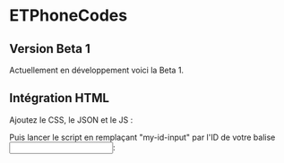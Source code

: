 # ETPhoneCodes

## Version Beta 1

Actuellement en développement voici la Beta 1.

## Intégration HTML

Ajoutez le CSS, le JSON et le JS :
<link rel="stylesheet" type="text/css" href="./etphonecodes/css/etphonecodes.min.css" media="all" />
<script type="text/javascript" src="./etphonecodes/etphonecodes.data.min.js"></script>
<script type="text/javascript" src="./etphonecodes/etphonecodes.min.js"></script>

Puis lancer le script en remplaçant "my-id-input" par l'ID de votre balise <input />:
<script type="text/javascript">
	document.addEventListener("DOMContentLoaded", function(event) {
		var my_etphonecodes = new ETPhoneCodes("my-id-input");
	});
</script>